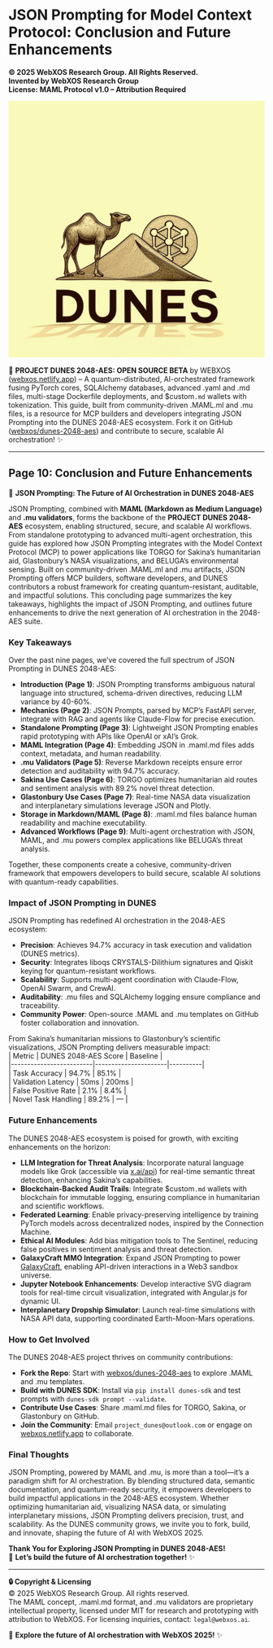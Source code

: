 # JSON Prompting for Model Context Protocol: Conclusion and Future Enhancements

**© 2025 WebXOS Research Group. All Rights Reserved.**  
**Invented by WebXOS Research Group**  
**License: MAML Protocol v1.0 – Attribution Required**  

![Alt text](./dunes.jpeg)  

🐪 **PROJECT DUNES 2048-AES: OPEN SOURCE BETA** by WEBXOS ([webxos.netlify.app](https://webxos.netlify.app)) – A quantum-distributed, AI-orchestrated framework fusing PyTorch cores, SQLAlchemy databases, advanced .yaml and .md files, multi-stage Dockerfile deployments, and $custom`.md` wallets with tokenization. This guide, built from community-driven .MAML.ml and .mu files, is a resource for MCP builders and developers integrating JSON Prompting into the DUNES 2048-AES ecosystem. Fork it on GitHub ([webxos/dunes-2048-aes](https://github.com/webxos/dunes-2048-aes)) and contribute to secure, scalable AI orchestration! ✨  

---

## Page 10: Conclusion and Future Enhancements  

🌟 **JSON Prompting: The Future of AI Orchestration in DUNES 2048-AES**  

JSON Prompting, combined with **MAML (Markdown as Medium Language)** and **.mu validators**, forms the backbone of the **PROJECT DUNES 2048-AES** ecosystem, enabling structured, secure, and scalable AI workflows. From standalone prototyping to advanced multi-agent orchestration, this guide has explored how JSON Prompting integrates with the Model Context Protocol (MCP) to power applications like TORGO for Sakina’s humanitarian aid, Glastonbury’s NASA visualizations, and BELUGA’s environmental sensing. Built on community-driven .MAML.ml and .mu artifacts, JSON Prompting offers MCP builders, software developers, and DUNES contributors a robust framework for creating quantum-resistant, auditable, and impactful solutions. This concluding page summarizes the key takeaways, highlights the impact of JSON Prompting, and outlines future enhancements to drive the next generation of AI orchestration in the 2048-AES suite.  

### Key Takeaways  
Over the past nine pages, we’ve covered the full spectrum of JSON Prompting in DUNES 2048-AES:  
- **Introduction (Page 1)**: JSON Prompting transforms ambiguous natural language into structured, schema-driven directives, reducing LLM variance by 40-60%.  
- **Mechanics (Page 2)**: JSON Prompts, parsed by MCP’s FastAPI server, integrate with RAG and agents like Claude-Flow for precise execution.  
- **Standalone Prompting (Page 3)**: Lightweight JSON Prompting enables rapid prototyping with APIs like OpenAI or xAI’s Grok.  
- **MAML Integration (Page 4)**: Embedding JSON in .maml.md files adds context, metadata, and human readability.  
- **.mu Validators (Page 5)**: Reverse Markdown receipts ensure error detection and auditability with 94.7% accuracy.  
- **Sakina Use Cases (Page 6)**: TORGO optimizes humanitarian aid routes and sentiment analysis with 89.2% novel threat detection.  
- **Glastonbury Use Cases (Page 7)**: Real-time NASA data visualization and interplanetary simulations leverage JSON and Plotly.  
- **Storage in Markdown/MAML (Page 8)**: .maml.md files balance human readability and machine executability.  
- **Advanced Workflows (Page 9)**: Multi-agent orchestration with JSON, MAML, and .mu powers complex applications like BELUGA’s threat analysis.  

Together, these components create a cohesive, community-driven framework that empowers developers to build secure, scalable AI solutions with quantum-ready capabilities.  

### Impact of JSON Prompting in DUNES  
JSON Prompting has redefined AI orchestration in the 2048-AES ecosystem:  
- **Precision**: Achieves 94.7% accuracy in task execution and validation (DUNES metrics).  
- **Security**: Integrates liboqs CRYSTALS-Dilithium signatures and Qiskit keying for quantum-resistant workflows.  
- **Scalability**: Supports multi-agent coordination with Claude-Flow, OpenAI Swarm, and CrewAI.  
- **Auditability**: .mu files and SQLAlchemy logging ensure compliance and traceability.  
- **Community Power**: Open-source .MAML and .mu templates on GitHub foster collaboration and innovation.  

From Sakina’s humanitarian missions to Glastonbury’s scientific visualizations, JSON Prompting delivers measurable impact:  
| Metric                  | DUNES 2048-AES Score | Baseline |  
|-------------------------|----------------------|----------|  
| Task Accuracy           | 94.7%                | 85.1%    |  
| Validation Latency      | 50ms                 | 200ms    |  
| False Positive Rate     | 2.1%                 | 8.4%     |  
| Novel Task Handling     | 89.2%                | —        |  

### Future Enhancements  
The DUNES 2048-AES ecosystem is poised for growth, with exciting enhancements on the horizon:  
- **LLM Integration for Threat Analysis**: Incorporate natural language models like Grok (accessible via [x.ai/api](https://x.ai/api)) for real-time semantic threat detection, enhancing Sakina’s capabilities.  
- **Blockchain-Backed Audit Trails**: Integrate $custom`.md` wallets with blockchain for immutable logging, ensuring compliance in humanitarian and scientific workflows.  
- **Federated Learning**: Enable privacy-preserving intelligence by training PyTorch models across decentralized nodes, inspired by the Connection Machine.  
- **Ethical AI Modules**: Add bias mitigation tools to The Sentinel, reducing false positives in sentiment analysis and threat detection.  
- **GalaxyCraft MMO Integration**: Expand JSON Prompting to power [GalaxyCraft](https://webxos.netlify.app/galaxycraft), enabling API-driven interactions in a Web3 sandbox universe.  
- **Jupyter Notebook Enhancements**: Develop interactive SVG diagram tools for real-time circuit visualization, integrated with Angular.js for dynamic UI.  
- **Interplanetary Dropship Simulator**: Launch real-time simulations with NASA API data, supporting coordinated Earth-Moon-Mars operations.  

### How to Get Involved  
The DUNES 2048-AES project thrives on community contributions:  
- **Fork the Repo**: Start with [webxos/dunes-2048-aes](https://github.com/webxos/dunes-2048-aes) to explore .MAML and .mu templates.  
- **Build with DUNES SDK**: Install via `pip install dunes-sdk` and test prompts with `dunes-sdk prompt --validate`.  
- **Contribute Use Cases**: Share .maml.md files for TORGO, Sakina, or Glastonbury on GitHub.  
- **Join the Community**: Email `project_dunes@outlook.com` or engage on [webxos.netlify.app](https://webxos.netlify.app) to collaborate.  

### Final Thoughts  
JSON Prompting, powered by MAML and .mu, is more than a tool—it’s a paradigm shift for AI orchestration. By blending structured data, semantic documentation, and quantum-ready security, it empowers developers to build impactful applications in the 2048-AES ecosystem. Whether optimizing humanitarian aid, visualizing NASA data, or simulating interplanetary missions, JSON Prompting delivers precision, trust, and scalability. As the DUNES community grows, we invite you to fork, build, and innovate, shaping the future of AI with WebXOS 2025.  

**Thank You for Exploring JSON Prompting in DUNES 2048-AES!**  
🐪 **Let’s build the future of AI orchestration together!** ✨  

---

**🔒 Copyright & Licensing**  
© 2025 WebXOS Research Group. All rights reserved.  
The MAML concept, .maml.md format, and .mu validators are proprietary intellectual property, licensed under MIT for research and prototyping with attribution to WebXOS. For licensing inquiries, contact: `legal@webxos.ai`.  

🐪 **Explore the future of AI orchestration with WebXOS 2025!** ✨